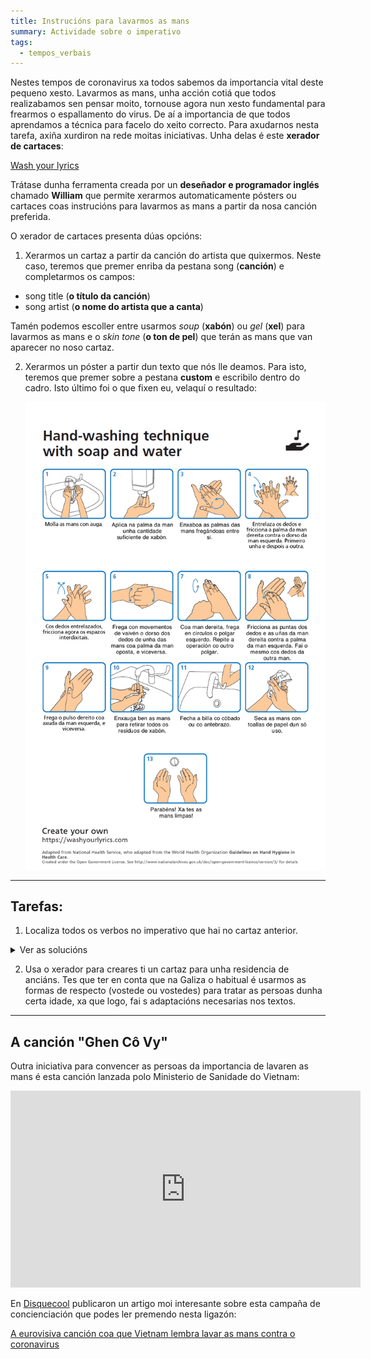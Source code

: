 ```yaml
---
title: Instrucións para lavarmos as mans
summary: Actividade sobre o imperativo
tags:
  - tempos_verbais
---
```

Nestes tempos de coronavirus xa todos sabemos da importancia vital deste pequeno xesto. Lavarmos as mans, unha acción cotiá que todos realizabamos sen pensar moito, tornouse agora nun xesto fundamental para frearmos o espallamento do virus. De aí a importancia de que todos aprendamos a técnica para facelo do xeito correcto. Para axudarnos nesta tarefa, axiña xurdiron na rede moitas iniciativas. Unha delas é este **xerador de cartaces**:

[Wash your lyrics](https://washyourlyrics.com/)

Trátase dunha ferramenta creada por un **deseñador e programador inglés** chamado **William** que permite xerarmos automaticamente pósters ou cartaces coas instrucións para lavarmos as mans a partir da nosa canción preferida.

O xerador de cartaces presenta dúas opcións:

1. Xerarmos un cartaz a partir da canción do artista que quixermos. Neste caso, teremos que premer enriba da pestana song (**canción**) e completarmos os campos:

* song title (**o título da canción**)
* song artist (**o nome do artista que a canta**)

Tamén podemos escoller entre usarmos *soup* (**xabón**) ou *gel* (**xel**) para lavarmos as mans e o *skin tone* (**o ton de pel**) que terán as mans que van aparecer no noso cartaz.

2. Xerarmos un póster a partir dun texto que nós lle deamos. Para isto, teremos que premer sobre a pestana **custom** e escribilo dentro do cadro. Isto último foi o que fixen eu, velaquí o resultado:

   ![imaxe](/img/cartaz-lavado-de-mans.png)

- - -

## Tarefas:

1. Localiza todos os verbos no imperativo que hai no cartaz anterior.

<details> <summary>Ver as solucións</summary>

1. Molla
2. Aplica
3. Enxaboa
4. Entrelaza / fricciona
5. Fricciona
6. Frega
7. Frega / repite
8. Fricciona / fai
9. Frega
10. Enxauga
11. Fecha
12. Seca

</details>

2. Usa o xerador para creares ti un cartaz para unha residencia de anciáns. Tes que ter en conta que na Galiza o habitual é usarmos as formas de respecto (vostede ou vostedes) para tratar as persoas dunha certa idade, xa que logo, fai s adaptacións necesarias nos textos.

- - -

## A canción "Ghen Cô Vy"

Outra iniciativa para convencer as persoas da importancia de lavaren as mans é esta canción lanzada polo Ministerio de Sanidade do Vietnam:

<iframe width="560" height="315" src="https://www.youtube.com/embed/BtulL3oArQw" frameborder="0" allow="accelerometer; autoplay; encrypted-media; gyroscope; picture-in-picture" allowfullscreen></iframe>

En [Disquecool](https://www.disquecool.com/) publicaron un artigo moi interesante sobre esta campaña de concienciación que podes ler premendo nesta ligazón:

[A eurovisiva canción coa que Vietnam lembra lavar as mans contra o coronavirus](https://www.disquecool.com/2020/03/16/a-eurovisiva-cancion-coa-que-vietnam-lembra-lavar-as-mans-contra-o-coronavirus/)